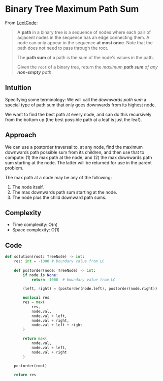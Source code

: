 # Binary Tree Maximum Path Sum

From [LeetCode](https://leetcode.com/problems/binary-tree-maximum-path-sum/):

> A **path** in a binary tree is a sequence of nodes where each pair of adjacent nodes in the sequence has an edge connecting them. A node can only appear in the sequence **at most once**. Note that the path does not need to pass through the root.
> 
> The **path sum** of a path is the sum of the node's values in the path.
> 
> Given the `root` of a binary tree, return the *maximum **path sum** of any **non-empty** path*.

## Intuition

Specifying some terminology: We will call the *downwards path sum* a special type of path sum that only goes downwards from its highest node.

We want to find the best path at every node, and can do this recursively from the bottom up (the best possible path at a leaf is just the leaf).

## Approach

We can use a postorder traversal to, at any node, find the maximum downwards path possible sum from its children, and then use that to compute: (1) the max path at the node, and (2) the max downwards path sum starting at the node. The latter will be returned for use in the parent problem.

The max path at a node may be any of the following:
1. The node itself.
1. The max downwards path sum starting at the node.
1. The node plus the child downward path sums.

## Complexity

* Time complexity: O(n)
* Space complexity: O(1)

## Code

```python
def solution(root: TreeNode) -> int:
    res: int = -1000 # boundary value from LC
    
    def postorder(node: TreeNode) -> int:
        if node is None:
            return -1000  # boundary value from LC
        
        (left, right) = (postorder(node.left), postorder(node.right))

        nonlocal res
        res = max(
            res, 
            node.val, 
            node.val + left, 
            node.val + right, 
            node.val + left + right
        )

        return max(
            node.val,
            node.val + left,
            node.val + right
        )
    
    postorder(root)

    return res
```
